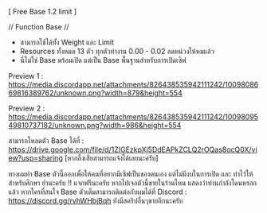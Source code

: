 [ Free Base 1.2 limit ]

// Function Base //
- สามารถใช้ได้ทั้ง Weight และ Limit
- Resources ทั้งหมด 13 ตัว ทุกตัวทำงาน 0.00 - 0.02 ลดหน่วงให้หมแล้ว
- นี่ไม่ใช่ Base พร้อมเปิด แต่เป็น Base พื้นฐานสำหรับการเปิดเซิฟ

Preview 1 : https://media.discordapp.net/attachments/826438535942111242/1009808669816389762/unknown.png?width=879&height=554

Preview 2 : https://media.discordapp.net/attachments/826438535942111242/1009809549810737182/unknown.png?width=986&height=554

สามารถโหลดตัว Base ได้ที่ : https://drive.google.com/file/d/1ZIGEzkpXj5DdEAPkZCLQ2rOQas8ocQ0X/view?usp=sharing [หากลิ้งเสียสามารถแจ้งได้เลยนะครับ]

ทางผมทำ Base ตัวนี้ออกเพื่อให้คนที่อยากมีเซิฟเป็นของตนเอง แต่ไม่มีงบในการเปิด และ ทำไว้ให้สำหรับศึกษา
ย่ำนะครับ !! แจกฟรีนะครับ หากไปเจอตัวนี้ขายในร้านไหน แสดงว่าท่านกำลังโดนหรอกแล้ว
หากใครที่สนใจ Base ตัวเต็มสามารถติดต่อกับผมได้ที่ Discord : https://discord.gg/rvhWHbjBqh ยังมีสคริปอื่นๆขายอีกนะครับ
